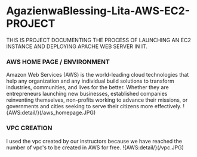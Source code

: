 # AgazienwaBlessing-Lita-AWS-EC2-PROJECT
 THIS IS PROJECT DOCUMENTING THE PROCESS OF LAUNCHING AN EC2 INSTANCE AND DEPLOYING APACHE WEB SERVER IN IT.
### AWS HOME PAGE / ENVIRONMENT
Amazon Web Services (AWS) is the world-leading cloud 
technologies that help any organization and any individual build 
solutions to transform industries, communities, and lives for the better.
Whether they are entrepreneurs launching new businesses, established 
companies reinventing themselves, non-profits working to advance their
missions, or governments and cities seeking to serve their citizens more 
effectively.
!{AWS:detail/}(/aws_homepage.JPG)
### VPC CREATION
I used the vpc created by our instructors because we have reached the 
number of vpc's to be created in AWS for free.
!{AWS:detail/}(/vpc.JPG)


